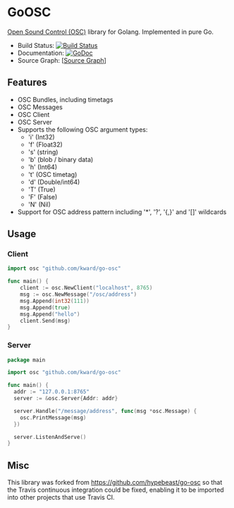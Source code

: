 # GoOSC

[Open Sound Control (OSC)](http://opensoundcontrol.org/introduction-osc)
library for Golang. Implemented in pure Go.

* Build Status:  [![Build Status][CIStatus]][CIProject]
* Documentation: [![GoDoc][GoDocStatus]][GoDoc]
* Source Graph:  [[Source Graph][SGProject]]

## Features
  * OSC Bundles, including timetags
  * OSC Messages
  * OSC Client
  * OSC Server
  * Supports the following OSC argument types:
    * 'i' (Int32)
    * 'f' (Float32)
    * 's' (string)
    * 'b' (blob / binary data)
    * 'h' (Int64)
    * 't' (OSC timetag)
    * 'd' (Double/int64)
    * 'T' (True)
    * 'F' (False)
    * 'N' (Nil)
  * Support for OSC address pattern including '\*', '?', '{,}' and '[]' wildcards

## Usage

### Client

```go
import osc "github.com/kward/go-osc"

func main() {
    client := osc.NewClient("localhost", 8765)
    msg := osc.NewMessage("/osc/address")
    msg.Append(int32(111))
    msg.Append(true)
    msg.Append("hello")
    client.Send(msg)
}
```

### Server

```go
package main

import osc "github.com/kward/go-osc"

func main() {
  addr := "127.0.0.1:8765"
  server := &osc.Server{Addr: addr}

  server.Handle("/message/address", func(msg *osc.Message) {
    osc.PrintMessage(msg)
  })

  server.ListenAndServe()
}
```

## Misc
This library was forked from https://github.com/hypebeast/go-osc so that the Travis continuous integration could be fixed, enabling it to be imported into other projects that use Travis CI.


<!--- Links -->

[CIProject]: https://travis-ci.org/kward/go-osc
[CIStatus]: https://travis-ci.org/kward/go-osc.png?branch=master

[GoDoc]: https://godoc.org/github.com/kward/go-osc
[GoDocStatus]: https://godoc.org/github.com/kward/go-osc?status.svg

[SGProject]: https://sourcegraph.com/github.com/kward/go-osc

